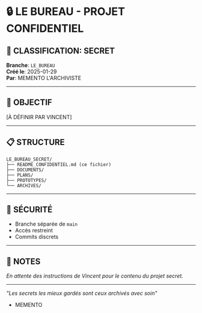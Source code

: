 # 🔒 LE BUREAU - PROJET CONFIDENTIEL

## 📁 CLASSIFICATION: SECRET

**Branche**: `LE_BUREAU`  
**Créé le**: 2025-01-29  
**Par**: MEMENTO L'ARCHIVISTE  

---

## 🎯 OBJECTIF

[À DÉFINIR PAR VINCENT]

---

## 📋 STRUCTURE

```
LE_BUREAU_SECRET/
├── README_CONFIDENTIEL.md (ce fichier)
├── DOCUMENTS/
├── PLANS/
├── PROTOTYPES/
└── ARCHIVES/
```

---

## 🔐 SÉCURITÉ

- Branche séparée de `main`
- Accès restreint
- Commits discrets

---

## 📝 NOTES

_En attente des instructions de Vincent pour le contenu du projet secret._

---

*"Les secrets les mieux gardés sont ceux archivés avec soin"*  
- MEMENTO